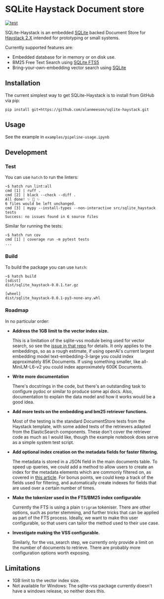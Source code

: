 # SQLite Haystack Document store
[![test](https://github.com/alanmeeson/sqlite-haystack/actions/workflows/test.yml/badge.svg)](https://github.com/alanmeeson/sqlite-haystack/actions/workflows/test.yml)

SQLite-Haystack is an embedded [SQLite](https://sqlite.org) backed Document Store for 
[Haystack 2.X](https://github.com/deepset-ai/haystack/) intended for prototyping or small systems.  

Currently supported features are:
- Embedded database for in memory or on disk use.
- BM25 Free Text Search using [SQLite FTS5](https://sqlite.org/fts5.html)
- Bring-your-own-embedding vector search using [SQLite](https://github.com/asg017/sqlite-vss)

## Installation

The current simplest way to get SQLite-Haystack is to install from GitHub via pip:

```pip install git+https://github.com/alanmeeson/sqlite-haystack.git```

## Usage

See the example in `examples/pipeline-usage.ipynb`

## Development

### Test

You can use `hatch` to run the linters:

```console
~$ hatch run lint:all
cmd [1] | ruff .
cmd [2] | black --check --diff .
All done! ✨ 🍰 ✨
6 files would be left unchanged.
cmd [3] | mypy --install-types --non-interactive src/sqlite_haystack tests
Success: no issues found in 6 source files
```

Similar for running the tests:

```console
~$ hatch run cov
cmd [1] | coverage run -m pytest tests
...
```

### Build

To build the package you can use `hatch`:

```console
~$ hatch build
[sdist]
dist/sqlite_haystack-0.0.1.tar.gz

[wheel]
dist/sqlite_haystack-0.0.1-py3-none-any.whl
```

### Roadmap

In no particular order:
- **Address the 1GB limit to the vector index size.**
  
  This is a limitation of the sqlite-vss module being used for vector search, so see the
  [issue in that repo](https://github.com/asg017/sqlite-vss/issues/1) for details. It only applies to the embeddings, 
  so as a rough estimate, if using openAI's current largest embedding model text-embedding-3-large you could index 
  approximately 85K Documents.  If using something smaller, like all-MiniLM-L6-v2 you could index approximately 600K 
  Documents.

- **Write more documentation**
  
  There's docstrings in the code, but there's an outstanding task to configure pydoc or similar to produce some api
  docs.  Also, documentation to explain the data model and how it works would be a good idea.

- **Add more tests on the embedding and bm25 retriever functions.**
  
  Most of the testing is the standard DocumentStore tests from the Haystack template, with some added tests of the 
  retrievers adapted from the ElasticSearch components.  These don't cover the retriever code as much as I would like,
  though the example notebook does serve as a simple system test script.

- **Add optional index creation on the metadata fields for faster filtering.**
  
  The metadata is stored in a JSON field in the main documents table.  To speed up queries, we could add a method to 
  allow users to create an index for the metadata elements which are commonly filtered on, as covered in 
  [this article](https://sqldocs.org/sqlite/sqlite-json-data/).  For bonus points, we could keep a track of the fields
  used for filtering, and automatically create indexes for fields that are used over a certain number of times.

- **Make the tokenizer used in the FTS/BM25 index configurable**
  
  Currently the FTS is using a plain `trigram` tokeniser.  There are other options, such as porter stemming, and further
  tricks that can be applied as part of the FTS process.  Ideally, we want to make this user configurable, so that users
  can tailor the method used to their use case.

- **Investigate making the VSS configurable.**

  Similarly, for the vss_search step,  we currently only provide a limit on the number of documents to retrieve.  There
  are probably more configuration options worth exposing.

## Limitations

- 1GB limit to the vector index size.
- Not available for Windows:  The sqlite-vss package currently doesn't have a windows release, so neither does this.